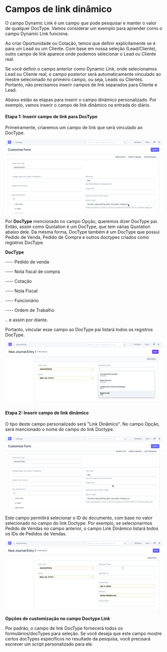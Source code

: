 # Campos de link dinâmico


O campo Dynamic Link é um campo que pode pesquisar e manter o valor de qualquer DocType. Vamos considerar um exemplo para aprender como o campo Dynamic Link funciona.


Ao criar Oportunidade ou Cotação, temos que definir explicitamente se é para um Lead ou um Cliente. Com base em nossa seleção (Lead/Cliente), outro campo de link aparece onde podemos selecionar o Lead ou Cliente real.


Se você definir o campo anterior como Dynamic Link, onde selecionamos Lead ou Cliente real, o campo posterior será automaticamente vinculado ao mestre selecionado no primeiro campo, ou seja, Leads ou Clientes. Portanto, não precisamos inserir campos de link separados para Cliente e Lead.


Abaixo estão as etapas para inserir o campo dinâmico personalizado. Por exemplo, vamos inserir o campo de link dinâmico na entrada do diário.


#### Etapa 1: Inserir campo de link para DocType


Primeiramente, criaremos um campo de link que será vinculado ao DocType.


![Campo de link personalizado](/files/customize-dynamic-link-1.gif)


Por **DocType** mencionado no campo Opção, queremos dizer DocType pai. Então, assim como Quotation é um DocType, que tem várias Quotation abaixo dele. Da mesma forma, DocType também é um DocType que possui Pedido de Venda, Pedido de Compra e outros doctypes criados como registros DocType.


**DocType**

---- Pedido de venda

---- Nota fiscal de compra

---- Cotação

---- Nota Fiscal

---- Funcionário

---- Ordem de Trabalho

.. e assim por diante.


Portanto, vincular esse campo ao DocType pai listará todos os registros DocType.


![Campo do link do comprovante do diário](/files/customize-dynamic-link.png)


#### Etapa 2: Inserir campo de link dinâmico


O tipo deste campo personalizado será "Link Dinâmico". No campo Opção, será mencionado o nome do campo do link Doctype.


![Campo dinâmico personalizado](/files/customize-dynamic-link-2.gif)


Este campo permitirá selecionar o ID do documento, com base no valor selecionado no campo do link Doctype. Por exemplo, se selecionarmos Pedido de Vendas no campo anterior, o campo Link Dinâmico listará todos os IDs de Pedidos de Vendas.


![Campo dinâmico personalizado](/files/customize-dynamic-link-3.gif)


**Opções de customização no campo Doctype Link**


Por padrão, o campo de link DocType fornecerá todos os formulários/docTypes para seleção. Se você deseja que este campo mostre certos docTypes específicos no resultado da pesquisa, você precisará escrever um script personalizado para ele.